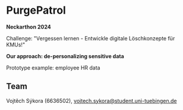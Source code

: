# PurgePatrol
**Neckarthon 2024**

Challenge: "Vergessen lernen - Entwickle digitale Löschkonzepte für KMUs!"

**Our approach: de-personalizing sensitive data**

Prototype example: employee HR data 

## Team

Vojtěch Sýkora (6636502), vojtech.sykora@student.uni-tuebingen.de